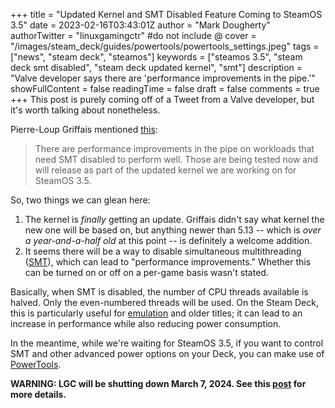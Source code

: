 +++
title = "Updated Kernel and SMT Disabled Feature Coming to SteamOS 3.5"
date = 2023-02-16T03:43:01Z
author = "Mark Dougherty"
authorTwitter = "linuxgamingctr" #do not include @
cover = "/images/steam_deck/guides/powertools/powertools_settings.jpeg"
tags = ["news", "steam deck", "steamos"]
keywords = ["steamos 3.5", "steam deck smt disabled", "steam deck updated kernel", "smt"]
description = "Valve developer says there are 'performance improvements in the pipe.'"
showFullContent = false
readingTime = false
draft = false
comments = true
+++
This post is purely coming off of a Tweet from a Valve developer, but it's worth talking about nonetheless.

Pierre-Loup Griffais mentioned [this](https://twitter.com/Plagman2/status/1626041563737645056):
> There are performance improvements in the pipe on workloads that need SMT disabled to perform well. Those are being tested now and will release as part of the updated kernel we are working on for SteamOS 3.5.

So, two things we can glean here:
1. The kernel is *finally* getting an update. Griffais didn't say what kernel the new one will be based on, but anything newer than 5.13 -- which is *over a year-and-a-half old* at this point -- is definitely a welcome addition.
2. It seems there will be a way to disable simultaneous multithreading ([SMT](https://en.wikipedia.org/wiki/Simultaneous_multithreading)), which can lead to "performance improvements." Whether this can be turned on or off on a per-game basis wasn't stated.

Basically, when SMT is disabled, the number of CPU threads available is halved. Only the even-numbered threads will be used. On the Steam Deck, this is particularly useful for [emulation](https://linuxgamingcentral.com/posts/metroid-prime-remastered-review/#emulation-tips) and older titles; it can lead to an increase in performance while also reducing power consumption.

In the meantime, while we're waiting for SteamOS 3.5, if you want to control SMT and other advanced power options on your Deck, you can make use of [PowerTools](https://linuxgamingcentral.com/posts/preserve-battery-life-on-deck-with-powertools/).

**WARNING: LGC will be shutting down March 7, 2024. See this [post](https://linuxgamingcentral.com/posts/the-end-of-lgc/) for more details.**
